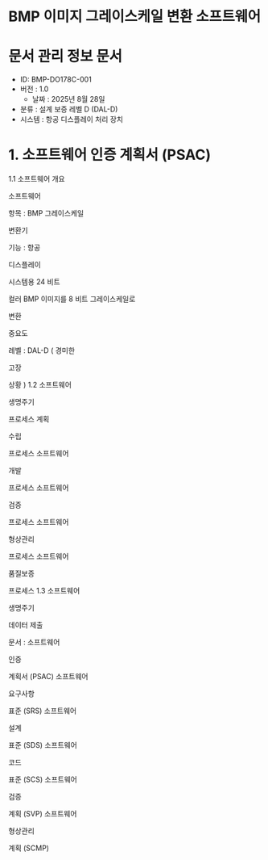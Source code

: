 # BMP 이미지 그레이스케일 변환 소프트웨어

# 문서 관리 정보 문서
- ID: BMP-DO178C-001
- 버전 : 1.0
  - 날짜 : 2025년 8월 28일
- 분류 : 설계 보증 레벨 D (DAL-D)
- 시스템 : 항공 디스플레이 처리 장치

# 1. 소프트웨어 인증 계획서 (PSAC)
 1.1 소프트웨어 개요 

소프트웨어
 
항목
: BMP 
그레이스케일
 
변환기
 
기능
: 
항공
 
디스플레이
 
시스템용
 24
비트
 
컬러
 BMP 
이미지를
 8
비트
그레이스케일로
 
변환
 
중요도
 
레벨
: DAL-D (
경미한
 
고장
 
상황
)
 1.2 
소프트웨어
 
생명주기
 
프로세스
계획
 
수립
 
프로세스
소프트웨어
 
개발
 
프로세스
소프트웨어
 
검증
 
프로세스
소프트웨어
 
형상관리
 
프로세스
소프트웨어
 
품질보증
 
프로세스
1.3 
소프트웨어
 
생명주기
 
데이터
제출
 
문서
:
소프트웨어
 
인증
 
계획서
 (PSAC)
소프트웨어
 
요구사항
 
표준
 (SRS)
소프트웨어
 
설계
 
표준
 (SDS)
소프트웨어
 
코드
 
표준
 (SCS)
소프트웨어
 
검증
 
계획
 (SVP)
소프트웨어
 
형상관리
 
계획
 (SCMP)
